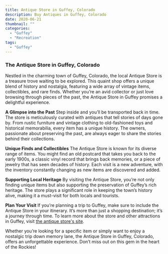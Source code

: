 ```yaml
---
title: Antique Store in Guffey, Colorado
description: Buy Antiques in Guffey, Colorado
date: 2020-06-21
thumbnail: ""
categories:
  - "Guffey"
  - "Recreation"
tags:
  - "Guffey"
---
```

### The Antique Store in Guffey, Colorado

Nestled in the charming town of Guffey, Colorado, the local Antique Store is a treasure trove waiting to be explored. This quaint shop offers a unique blend of history and nostalgia, featuring a wide array of vintage items, collectibles, and rare finds. Whether you’re an avid collector or just love browsing through pieces of the past, the Antique Store in Guffey promises a delightful experience.

**A Glimpse into the Past**
Step inside and you’ll be transported back in time. The store is meticulously curated with antiques that tell stories of days gone by. From rustic furniture and vintage clothing to old-fashioned toys and historical memorabilia, every item has a unique history. The owners, passionate about preserving the past, are always eager to share the stories behind their collections.

**Unique Finds and Collectibles**
The Antique Store is known for its diverse range of items. You might find an old postcard that takes you back to the early 1900s, a classic vinyl record that brings back memories, or a piece of jewelry that has seen decades of history. Each visit is a new adventure, with the inventory constantly changing as new items are discovered and added.

**Supporting Local Heritage**
By visiting the Antique Store, you’re not only finding unique items but also supporting the preservation of Guffey’s rich heritage. The store plays a significant role in keeping the town’s history alive, making it a must-visit for both locals and tourists.

**Plan Your Visit**
If you’re planning a trip to Guffey, make sure to include the Antique Store in your itinerary. It’s more than just a shopping destination; it’s a journey through time. To learn more about the store and other attractions in Guffey, visit [the antique store's site](https://guffeycolorado.com/).

Whether you’re looking for a specific item or simply want to enjoy a nostalgic trip down memory lane, the Antique Store in Guffey, Colorado, offers an unforgettable experience. Don’t miss out on this gem in the heart of the Rockies!